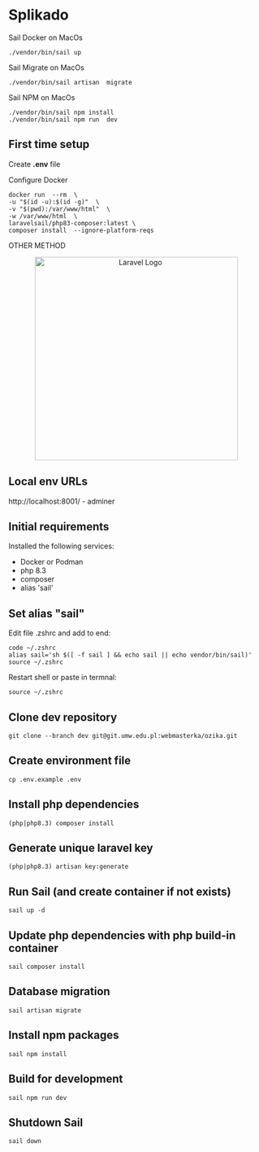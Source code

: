 # Splikado
Sail Docker on MacOs

    ./vendor/bin/sail up
Sail Migrate on MacOs

    ./vendor/bin/sail artisan  migrate
Sail NPM on MacOs

    ./vendor/bin/sail npm install
    ./vendor/bin/sail npm run  dev
    

## First time setup

Create **.env** file

Configure Docker

    docker run  --rm  \
    -u "$(id -u):$(id -g)"  \
    -v "$(pwd):/var/www/html"  \
    -w /var/www/html  \
    laravelsail/php83-composer:latest \
    composer install  --ignore-platform-reqs


OTHER METHOD
<p align="center"><a href="https://laravel.com" target="_blank"><img src="https://raw.githubusercontent.com/laravel/art/master/logo-lockup/5%20SVG/2%20CMYK/1%20Full%20Color/laravel-logolockup-cmyk-red.svg" width="400" alt="Laravel Logo"></a></p>

## Local env URLs
http://localhost:8001/ - adminer


## Initial requirements

Installed the following services:
- Docker or Podman
- php 8.3
- composer
- alias 'sail'


## Set alias "sail"
Edit file .zshrc and add to end:

```
code ~/.zshrc
alias sail='sh $([ -f sail ] && echo sail || echo vendor/bin/sail)'
source ~/.zshrc
```
Restart shell or paste in termnal:
```
source ~/.zshrc
```

## Clone dev repository

```
git clone --branch dev git@git.umw.edu.pl:webmasterka/ozika.git
```

## Create environment file
```
cp .env.example .env
```

## Install php dependencies
```
(php|php8.3) composer install
```

## Generate unique laravel key
```
(php|php8.3) artisan key:generate
```

## Run Sail (and create container if not exists)
```
sail up -d
```

## Update php dependencies with php build-in container
```
sail composer install
```

## Database migration
```
sail artisan migrate
```

## Install npm packages
```
sail npm install

```

## Build for development
```
sail npm run dev
```

## Shutdown Sail
```
sail down
```
